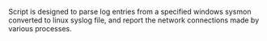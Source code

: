 Script is designed to parse log entries from a specified windows sysmon converted to linux syslog file, and report the network connections made by various processes. 
